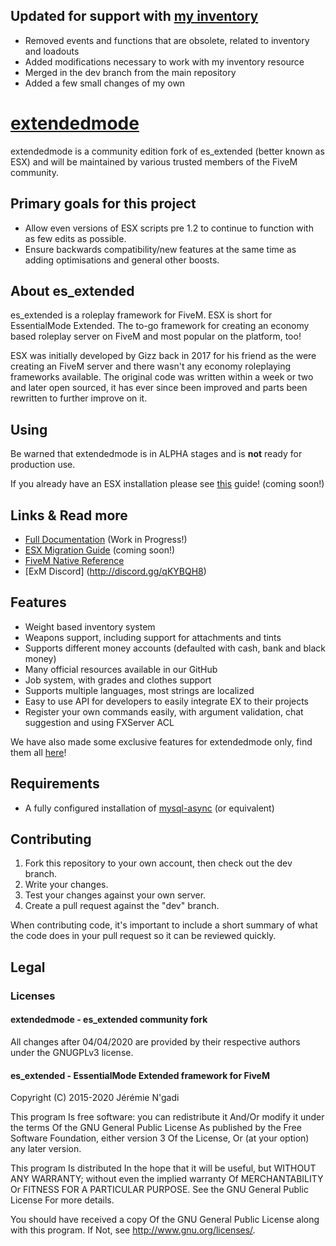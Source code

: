 ## Updated for support with [my inventory](https://github.com/thelindat/linden_inventory/)
* Removed events and functions that are obsolete, related to inventory and loadouts
* Added modifications necessary to work with my inventory resource
* Merged in the dev branch from the main repository
* Added a few small changes of my own



# [extendedmode](https://github.com/extendedmode/extendedmode)
extendedmode is a community edition fork of es_extended (better known as ESX) and will be maintained by various trusted members of the FiveM community.

## Primary goals for this project
- Allow even versions of ESX scripts pre 1.2 to continue to function with as few edits as possible.
- Ensure backwards compatibility/new features at the same time as adding optimisations and general other boosts.

## About es_extended
es_extended is a roleplay framework for FiveM. ESX is short for EssentialMode Extended. The to-go framework for creating an economy based roleplay server on FiveM and most popular on the platform, too!

ESX was initially developed by Gizz back in 2017 for his friend as the were creating an FiveM server and there wasn't any economy roleplaying frameworks available. The original code was written within a week or two and later open sourced, it has ever since been improved and parts been rewritten to further improve on it.

## Using

Be warned that extendedmode is in ALPHA stages and is **not** ready for production use.

If you already have an ESX installation please see [this]() guide! (coming soon!)

## Links & Read more

- [Full Documentation](https://extendedmode.github.io) (Work in Progress!)
- [ESX Migration Guide]() (coming soon!)
- [FiveM Native Reference](https://runtime.fivem.net/doc/reference.html)
- [ExM Discord] (http://discord.gg/qKYBQH8)


## Features

- Weight based inventory system
- Weapons support, including support for attachments and tints
- Supports different money accounts (defaulted with cash, bank and black money)
- Many official resources available in our GitHub
- Job system, with grades and clothes support
- Supports multiple languages, most strings are localized
- Easy to use API for developers to easily integrate EX to their projects
- Register your own commands easily, with argument validation, chat suggestion and using FXServer ACL

We have also made some exclusive features for extendedmode only, find them all [here](https://extendedmode.github.io/functions/Client%20Functions/)!

## Requirements

- A fully configured installation of [mysql-async](https://github.com/brouznouf/fivem-mysql-async) (or equivalent)

## Contributing

1) Fork this repository to your own account, then check out the dev branch.
2) Write your changes.
3) Test your changes against your own server.
4) Create a pull request against the "dev" branch.

When contributing code, it's important to include a short summary of what the code does in your pull request so it can be reviewed quickly.

## Legal

### Licenses

#### extendedmode - es_extended community fork

All changes after 04/04/2020 are provided by their respective authors under the GNUGPLv3 license.

#### es_extended - EssentialMode Extended framework for FiveM

Copyright (C) 2015-2020 Jérémie N'gadi

This program Is free software: you can redistribute it And/Or modify it under the terms Of the GNU General Public License As published by the Free Software Foundation, either version 3 Of the License, Or (at your option) any later version.

This program Is distributed In the hope that it will be useful, but WITHOUT ANY WARRANTY; without even the implied warranty Of MERCHANTABILITY Or FITNESS FOR A PARTICULAR PURPOSE. See the GNU General Public License For more details.

You should have received a copy Of the GNU General Public License along with this program. If Not, see http://www.gnu.org/licenses/.
